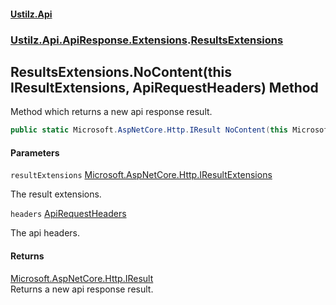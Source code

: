 #### [Ustilz.Api](index.md 'index')
### [Ustilz.Api.ApiResponse.Extensions](Ustilz.Api.ApiResponse.Extensions.md 'Ustilz.Api.ApiResponse.Extensions').[ResultsExtensions](Ustilz.Api.ApiResponse.Extensions.ResultsExtensions.md 'Ustilz.Api.ApiResponse.Extensions.ResultsExtensions')

## ResultsExtensions.NoContent(this IResultExtensions, ApiRequestHeaders) Method

Method which returns a new api response result.

```csharp
public static Microsoft.AspNetCore.Http.IResult NoContent(this Microsoft.AspNetCore.Http.IResultExtensions resultExtensions, Ustilz.Api.ApiResponse.ApiRequestHeaders headers);
```
#### Parameters

<a name='Ustilz.Api.ApiResponse.Extensions.ResultsExtensions.NoContent(thisMicrosoft.AspNetCore.Http.IResultExtensions,Ustilz.Api.ApiResponse.ApiRequestHeaders).resultExtensions'></a>

`resultExtensions` [Microsoft.AspNetCore.Http.IResultExtensions](https://docs.microsoft.com/en-us/dotnet/api/Microsoft.AspNetCore.Http.IResultExtensions 'Microsoft.AspNetCore.Http.IResultExtensions')

The result extensions.

<a name='Ustilz.Api.ApiResponse.Extensions.ResultsExtensions.NoContent(thisMicrosoft.AspNetCore.Http.IResultExtensions,Ustilz.Api.ApiResponse.ApiRequestHeaders).headers'></a>

`headers` [ApiRequestHeaders](Ustilz.Api.ApiResponse.ApiRequestHeaders.md 'Ustilz.Api.ApiResponse.ApiRequestHeaders')

The api headers.

#### Returns
[Microsoft.AspNetCore.Http.IResult](https://docs.microsoft.com/en-us/dotnet/api/Microsoft.AspNetCore.Http.IResult 'Microsoft.AspNetCore.Http.IResult')  
Returns a new api response result.